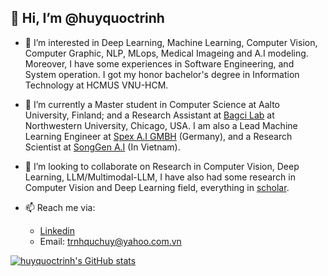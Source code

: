 ## 👋 Hi, I’m @huyquoctrinh


- 👀 I’m interested in Deep Learning, Machine Learning, Computer Vision, Computer Graphic, NLP, MLops, Medical Imageing and A.I modeling. Moreover, I have some experiences in Software Engineering, and System operation. I got my honor bachelor's degree in Information Technology at HCMUS VNU-HCM.
- 🌱 I’m currently a Master student in Computer Science at Aalto University, Finland; and a Research Assistant at [Bagci Lab](https://www.bagcilab.com/) at Northwestern University, Chicago, USA. I am also a Lead Machine Learning Engineer at [Spex A.I GMBH](https://www.spexai.com/) (Germany), and a Research Scientist at [SongGen A.I](https://www.songgen.ai/) (In Vietnam).
- 💞️ I’m looking to collaborate on Research in Computer Vision, Deep Learning, LLM/Multimodal-LLM, I have also had some research in Computer Vision and Deep Learning field, everything in [scholar](https://scholar.google.com/citations?user=VQwSY1gAAAAJ&hl=en).


- 📫 Reach me via:
  - [Linkedin](https://www.linkedin.com/in/huy-quoc-450459161/?fbclid=IwAR0OIUwt7P_bWN3D2bDNtJynBrQljfyv6mwVLQwKyl-SG16mxOROdW_SFeg)
  - Email: trnhquchuy@yahoo.com.vn
  
[![huyquoctrinh's GitHub stats](
https://github-readme-stats.vercel.app/api?username=huyquoctrinh&&show_icons=true&)](https://github.com/huyquoctrinh/github-readme-stats)
<!---
huyquoctrinh/huyquoctrinh is a ✨ special ✨ repository because its `README.md` (this file) appears on your GitHub profile.
You can click the Preview link to take a look at your changes.
--->
